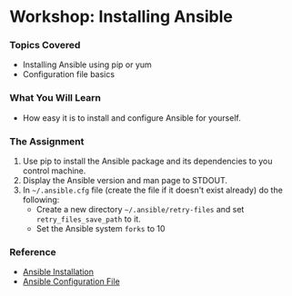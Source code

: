 # Workshop: Installing Ansible

### Topics Covered

* Installing Ansible using pip or yum
* Configuration file basics

### What You Will Learn

* How easy it is to install and configure Ansible for yourself.

### The Assignment

1. Use pip to install the Ansible package and its dependencies to you control machine.
2. Display the Ansible version and man page to STDOUT.
3. In `~/.ansible.cfg` file (create the file if it doesn't exist already) do the following:
    * Create a new directory `~/.ansible/retry-files` and set `retry_files_save_path` to it.
    * Set the Ansible system `forks` to 10

### Reference

* [Ansible Installation](http://docs.ansible.com/ansible/intro_installation.html)
* [Ansible Configuration File](http://docs.ansible.com/ansible/intro_configuration.html)
